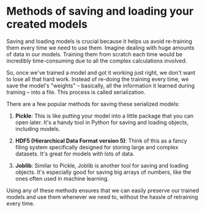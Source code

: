 # Methods of saving and loading your created models

Saving and loading models is crucial because it helps us avoid re-training them every time we need to use them. Imagine dealing with huge amounts of data in our models. Training them from scratch each time would be incredibly time-consuming due to all the complex calculations involved.

So, once we've trained a model and got it working just right, we don't want to lose all that hard work. Instead of re-doing the training every time, we save the model's "weights" – basically, all the information it learned during training – into a file. This process is called serialization.

There are a few popular methods for saving these serialized models:

1. **Pickle**: This is like putting your model into a little package that you can open later. It's a handy tool in Python for saving and loading objects, including models.

2. **HDF5 (Hierarchical Data Format version 5)**: Think of this as a fancy filing system specifically designed for storing large and complex datasets. It's great for models with lots of data.

3. **Joblib**: Similar to Pickle, Joblib is another tool for saving and loading objects. It's especially good for saving big arrays of numbers, like the ones often used in machine learning.

Using any of these methods ensures that we can easily preserve our trained models and use them whenever we need to, without the hassle of retraining every time.